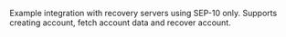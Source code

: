 Example integration with recovery servers using SEP-10 only. Supports creating account, fetch account data and recover
account.